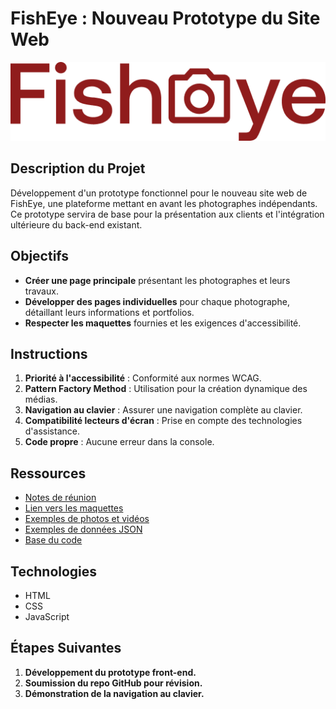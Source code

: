 # FishEye : Nouveau Prototype du Site Web

![Logo FishEye](assets/images/logo.png)

## Description du Projet

Développement d'un prototype fonctionnel pour le nouveau site web de FishEye, une plateforme mettant en avant les photographes indépendants. Ce prototype servira de base pour la présentation aux clients et l'intégration ultérieure du back-end existant.

## Objectifs

- **Créer une page principale** présentant les photographes et leurs travaux.
- **Développer des pages individuelles** pour chaque photographe, détaillant leurs informations et portfolios.
- **Respecter les maquettes** fournies et les exigences d'accessibilité.

## Instructions

1. **Priorité à l'accessibilité** : Conformité aux normes WCAG.
2. **Pattern Factory Method** : Utilisation pour la création dynamique des médias.
3. **Navigation au clavier** : Assurer une navigation complète au clavier.
4. **Compatibilité lecteurs d'écran** : Prise en compte des technologies d'assistance.
5. **Code propre** : Aucune erreur dans la console.

## Ressources

- [Notes de réunion](https://course.oc-static.com/projects/Front-End+V2/P5+Javascript+%26+Accessibility/Notes+de+reunion.pdf)
- [Lien vers les maquettes](https://www.figma.com/design/Q3yNeD7WTK9QHDldg9vaRl/UI-Design-FishEye-FR?node-id=0-1&t=kzo0HIeh3LKlCy78-0)
- [Exemples de photos et vidéos](https://s3-eu-west-1.amazonaws.com/course.oc-static.com/projects/Front-End+V2/P5+Javascript+%26+Accessibility/FishEye_Photos.zip)
- [Exemples de données JSON](https://github.com/OpenClassrooms-Student-Center/Front-End-Fisheye/blob/main/data/photographers.json)
- [Base du code](https://github.com/OpenClassrooms-Student-Center/Front-End-Fisheye)

## Technologies

- HTML
- CSS
- JavaScript

## Étapes Suivantes

1. **Développement du prototype front-end.**
2. **Soumission du repo GitHub pour révision.**
3. **Démonstration de la navigation au clavier.**


